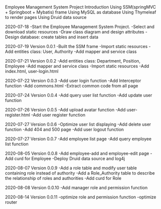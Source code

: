 Employee Management System Project
Introduction
Using SSM(springMVC + Springboot + Mybatis) frame
Using MySQL as database
Using Thymeleaf to render pages
Using Druid data source




2020-07-18 
-Start the Employee Management System Project.
-Select and download static resources
-Draw class diagram and design attributes
-Design database: create tables and insert data

2020-07-19 Version 0.0.1
-Built the SSM frame
-Import static resources
-Add entities class: User, Authority
-Add mapper and service class

2020-07-21 Version 0.0.2
-Add entities class: Department, Position, Employee
-Add mapper and service class
-Import static resources
-Add index.html, user-login.html

2020-07-22 Version 0.0.3
-Add user login function
-Add Interceptor function
-Add commons.html
-Extract common code from all page

2020-07-24 Version 0.0.4
-Add query user list function
-Add update user function

2020-07-26 Version 0.0.5
-Add upload avatar function
-Add user-register.html
-Add user register function

2020-07-27 Version 0.0.6
-Optimize user list displaying
-Add delete user function
-Add 404 and 500 page
-Add user logout function

2020-07-27 Version 0.0.7
-Add employee list page
-Add query employee list function

2020-08-05 Version 0.0.8
-Add employee-add and employee-edit page
-Add curd for Employee
-Deploy Druid data source and log4j 

2020-08-07 Version 0.0.9
-Add a role table and modify user table containing role instead of authority
-Add a Role_Authority table to describe the relationship of roles and authorities
-Add curd for Role

2020-08-08 Version 0.0.10
-Add manager role and permission function

2020-08-14 Version 0.0.11
-optimize role and permission function
-optimize router














